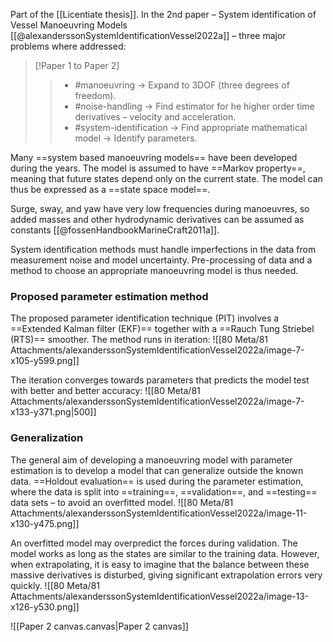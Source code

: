 Part of the [[Licentiate thesis]].
In the 2nd paper – System identification of Vessel Manoeuvring Models [[@alexanderssonSystemIdentificationVessel2022a]] – three major problems where addressed:
> [!Paper 1 to Paper 2]  
>> * #manoeuvring → Expand to 3DOF (three degrees of freedom).
>> * #noise-handling → Find estimator for he higher order time derivatives – velocity and acceleration. 
>> * #system-identification → Find appropriate mathematical model → Identify parameters.

Many ==system based manoeuvring models== have been developed during the years.
The model is assumed to have ==Markov property==, meaning that future states depend only on the current state. The model can thus be expressed as a ==state space model==.

Surge, sway, and yaw have very low frequencies during manoeuvres, so added masses and other hydrodynamic derivatives can be assumed as constants [[@fossenHandbookMarineCraft2011a]].

System identification methods must handle imperfections in the data from measurement noise and model uncertainty. Pre-processing of data and a method to choose an appropriate manoeuvring model is thus needed.
### Proposed parameter estimation method
The proposed parameter identification technique (PIT) involves a ==Extended Kalman filter (EKF)== together with a ==Rauch Tung Striebel (RTS)== smoother.
The method runs in iteration:
![[80 Meta/81 Attachments/alexanderssonSystemIdentificationVessel2022a/image-7-x105-y599.png]] 

The iteration converges towards parameters that predicts the model test with better and better accuracy:
![[80 Meta/81 Attachments/alexanderssonSystemIdentificationVessel2022a/image-7-x133-y371.png|500]] 
### Generalization
The general aim of developing a manoeuvring model with parameter estimation is to develop a model that can generalize outside the known data. ==Holdout evaluation== is used during the parameter estimation, where the data is split into ==training==, ==validation==, and ==testing== data sets – to avoid an overfitted model. 
![[80 Meta/81 Attachments/alexanderssonSystemIdentificationVessel2022a/image-11-x130-y475.png]] 

An overfitted model may overpredict the forces during validation. The model works as long as the states are similar to the training data. However, when extrapolating, it is easy to imagine that the balance between these massive derivatives is disturbed, giving significant extrapolation errors very quickly.
![[80 Meta/81 Attachments/alexanderssonSystemIdentificationVessel2022a/image-13-x126-y530.png]] 

![[Paper 2 canvas.canvas|Paper 2 canvas]]
